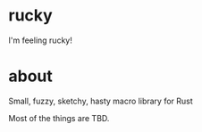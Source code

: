 # rucky
I'm feeling rucky!

# about
Small, fuzzy, sketchy, hasty macro library for Rust

Most of the things are TBD.

